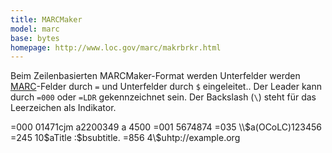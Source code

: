 ```yaml
---
title: MARCMaker
model: marc
base: bytes
homepage: http://www.loc.gov/marc/makrbrkr.html
---
```


Beim Zeilenbasierten MARCMaker-Format werden Unterfelder werden [MARC](../marc)-Felder durch `=` und Unterfelder durch `$` eingeleitet.. Der Leader kann durch `=000` oder `=LDR` gekennzeichnet sein. Der Backslash (`\`) steht für das Leerzeichen als Indikator.

<example>
=000   01471cjm a2200349 a 4500
=001   5674874
=035 \\$a(OCoLC)123456
=245 10$aTitle :$bsubtitle.
=856 4\$uhtp://example.org
</example>

